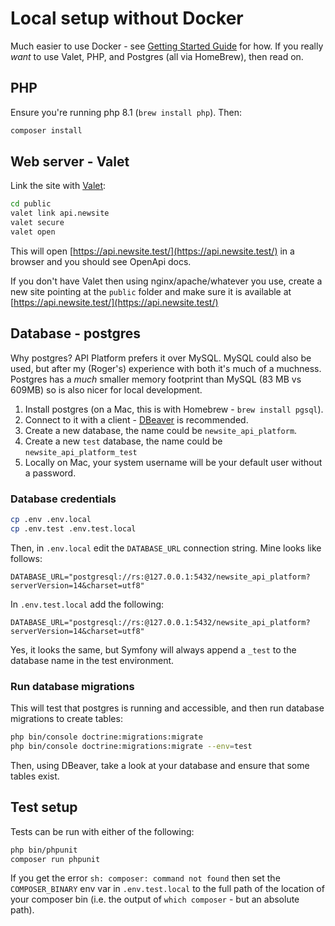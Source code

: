# Local setup without Docker

Much easier to use Docker - see [Getting Started Guide](https://api-platform.com/docs/distribution) for how. If you really _want_ to use Valet, PHP, and Postgres (all via HomeBrew), then read on.

## PHP

Ensure you're running php 8.1 (`brew install php`). Then:

```sh
composer install
```

## Web server - Valet

Link the site with [Valet](https://laravel.com/docs/9.x/valet):

```sh
cd public
valet link api.newsite
valet secure
valet open
```

This will open [https://api.newsite.test/](https://api.newsite.test/) in a browser and you should see OpenApi docs.

If you don't have Valet then using nginx/apache/whatever you use, create a new site pointing at the `public` folder and make sure it is available at [https://api.newsite.test/](https://api.newsite.test/)

## Database - postgres

Why postgres? API Platform prefers it over MySQL. MySQL could also be used, but after my (Roger's) experience with both it's much of a muchness. Postgres has a _much_ smaller memory footprint than MySQL (83 MB vs 609MB) so is also nicer for local development.

1. Install postgres (on a Mac, this is with Homebrew - `brew install pgsql`).
2. Connect to it with a client - [DBeaver](https://dbeaver.io/) is recommended.
3. Create a new database, the name could be `newsite_api_platform`.
4. Create a new `test` database, the name could be `newsite_api_platform_test`
5. Locally on Mac, your system username will be your default user without a password.

### Database credentials

```sh
cp .env .env.local
cp .env.test .env.test.local
```

Then, in `.env.local` edit the `DATABASE_URL` connection string. Mine looks like follows:

`DATABASE_URL="postgresql://rs:@127.0.0.1:5432/newsite_api_platform?serverVersion=14&charset=utf8"`

In `.env.test.local` add the following:

`DATABASE_URL="postgresql://rs:@127.0.0.1:5432/newsite_api_platform?serverVersion=14&charset=utf8"`

Yes, it looks the same, but Symfony will always append a `_test` to the database name in the test environment.

### Run database migrations

This will test that postgres is running and accessible, and then run database migrations to create tables:

```sh
php bin/console doctrine:migrations:migrate
php bin/console doctrine:migrations:migrate --env=test
```

Then, using DBeaver, take a look at your database and ensure that some tables exist.

## Test setup

Tests can be run with either of the following:

```sh
php bin/phpunit
composer run phpunit
```

If you get the error `sh: composer: command not found` then set the `COMPOSER_BINARY` env var in `.env.test.local` to the full path of the location of your composer bin (i.e. the output of `which composer` - but an absolute path).
